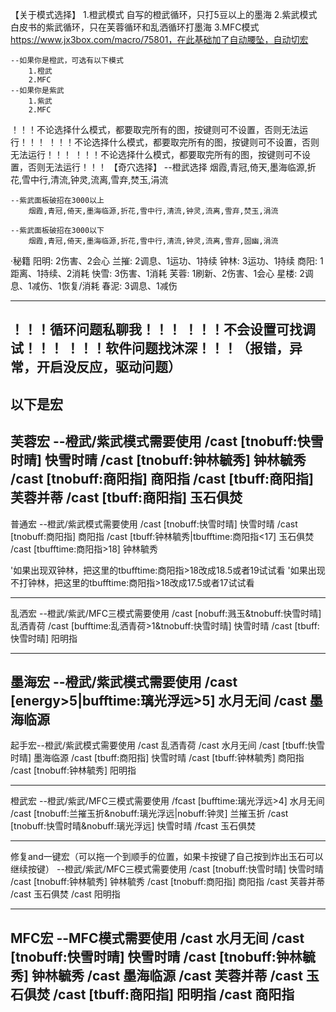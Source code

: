 【关于模式选择】
	1.橙武模式
		自写的橙武循环，只打5豆以上的墨海
	2.紫武模式
		白皮书的紫武循环，只在芙蓉循环和乱洒循环打墨海
	3.MFC模式
		https://www.jx3box.com/macro/75801，在此基础加了自动腰坠，自动切宏

	--如果你是橙武，可选有以下模式
		1.橙武
		2.MFC
	--如果你是紫武
		1.紫武
		2.MFC
！！！不论选择什么模式，都要取完所有的图，按键则可不设置，否则无法运行！！！
！！！不论选择什么模式，都要取完所有的图，按键则可不设置，否则无法运行！！！
！！！不论选择什么模式，都要取完所有的图，按键则可不设置，否则无法运行！！！
【奇穴选择】
	--橙武选择
		烟霞,青冠,倚天,墨海临源,折花,雪中行,清流,钟灵,流离,雪弃,焚玉,涓流

	--紫武面板破招在3000以上
		烟霞,青冠,倚天,墨海临源,折花,雪中行,清流,钟灵,流离,雪弃,焚玉,涓流

	--紫武面板破招在3000以下
		烟霞,青冠,倚天,墨海临源,折花,雪中行,清流,钟灵,流离,雪弃,固幽,涓流

·秘籍
阳明: 2伤害、2会心
兰摧: 2调息、1运功、1持续
钟林: 3运功、1持续
商阳: 1距离、1持续、2消耗
快雪: 3伤害、1消耗
芙蓉: 1刷新、2伤害、1会心
星楼: 2调息、1减伤、1恢复/消耗
春泥: 3调息、1减伤

------------------------------------
！！！循环问题私聊我！！！
！！！不会设置可找调试！！！
！！！软件问题找沐深！！！（报错，异常，开启没反应，驱动问题）
------------------------------------
以下是宏
------------------------------------------------------------------------
芙蓉宏
--橙武/紫武模式需要使用
/cast [tnobuff:快雪时晴] 快雪时晴
/cast [tnobuff:钟林毓秀] 钟林毓秀
/cast [tnobuff:商阳指] 商阳指
/cast [tbuff:商阳指] 芙蓉并蒂
/cast [tbuff:商阳指] 玉石俱焚
------------------------------------------------------------------------
普通宏
--橙武/紫武模式需要使用
/cast [tnobuff:快雪时晴] 快雪时晴
/cast [tnobuff:商阳指] 商阳指
/cast [tbuff:钟林毓秀|tbufftime:商阳指<17] 玉石俱焚
/cast [tbufftime:商阳指>18] 钟林毓秀

'如果出现双钟林，把这里的tbufftime:商阳指>18改成18.5或者19试试看
'如果出现不打钟林，把这里的tbufftime:商阳指>18改成17.5或者17试试看

------------------------------------------------------------------------
乱洒宏
--橙武/紫武/MFC三模式需要使用
/cast [nobuff:溅玉&tnobuff:快雪时晴] 乱洒青荷
/cast [bufftime:乱洒青荷>1&tnobuff:快雪时晴] 快雪时晴
/cast [tbuff:快雪时晴] 阳明指

------------------------------------------------------------------------
墨海宏
--橙武/紫武模式需要使用
/cast [energy>5|bufftime:璃光浮远>5] 水月无间
/cast 墨海临源
------------------------------------------------------------------------
起手宏--橙武/紫武模式需要使用
/cast 乱洒青荷
/cast 水月无间
/cast [tbuff:快雪时晴] 墨海临源
/cast [tbuff:商阳指] 快雪时晴
/cast [tbuff:钟林毓秀] 商阳指
/cast [tnobuff:钟林毓秀] 阳明指

------------------------------------------------------------------------
橙武宏
--橙武/紫武/MFC三模式需要使用
/fcast [bufftime:璃光浮远>4] 水月无间
/cast [tnobuff:兰摧玉折&nobuff:璃光浮远|nobuff:钟灵] 兰摧玉折
/cast [tnobuff:快雪时晴&nobuff:璃光浮远] 快雪时晴
/fcast 玉石俱焚

------------------------------------------------------------------------
修复and一键宏（可以拖一个到顺手的位置，如果卡按键了自己按到炸出玉石可以继续按键）
--橙武/紫武/MFC三模式需要使用
/cast [tnobuff:快雪时晴] 快雪时晴
/cast [tnobuff:钟林毓秀] 钟林毓秀
/cast [tnobuff:商阳指] 商阳指
/cast 芙蓉并蒂
/cast 玉石俱焚
/cast 阳明指

------------------------------------------------------------------------
MFC宏
--MFC模式需要使用
/cast 水月无间
/cast [tnobuff:快雪时晴] 快雪时晴
/cast [tnobuff:钟林毓秀] 钟林毓秀
/cast 墨海临源
/cast 芙蓉并蒂
/cast 玉石俱焚
/cast [tbuff:商阳指] 阳明指
/cast 商阳指
------------------------------------------------------------------------
